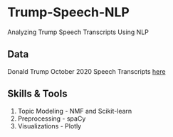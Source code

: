 # Trump-Speech-NLP
Analyzing Trump Speech Transcripts Using NLP

## Data
Donald Trump October 2020 Speech Transcripts [here](https://www.rev.com/blog/transcripts/donald-trump-rally-speech-transcript-goodyear-az-october-28)

## Skills & Tools
1. Topic Modeling - NMF and Scikit-learn
2. Preprocessing - spaCy
3. Visualizations - Plotly
